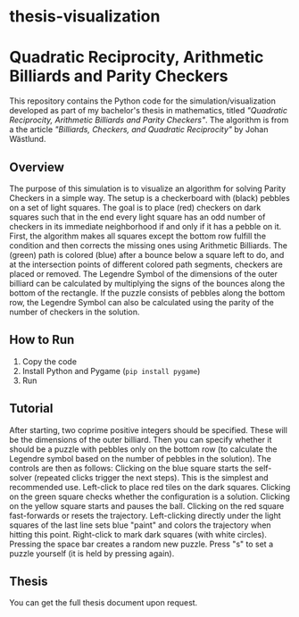 # thesis-visualization
# Quadratic Reciprocity, Arithmetic Billiards and Parity Checkers

This repository contains the Python code for the simulation/visualization developed as part of my bachelor's thesis in mathematics, titled *"Quadratic Reciprocity, Arithmetic Billiards and Parity Checkers"*. 
The algorithm is from a the article *"Billiards, Checkers, and Quadratic Reciprocity"* by Johan Wästlund.

## Overview

The purpose of this simulation is to visualize an algorithm for solving Parity Checkers in a simple way. The setup is a checkerboard with (black) pebbles on a set of light squares. 
The goal is to place (red) checkers on dark squares such that in the end every light square has an odd number of checkers in its immediate neighborhood if and only if it has a pebble on it.
First, the algorithm makes all squares except the bottom row fulfill the condition and then corrects the missing ones using Arithmetic Billiards.
The (green) path is colored (blue) after a bounce below a square left to do, and at the intersection points of different colored path segments, checkers are placed or removed.
The Legendre Symbol of the dimensions of the outer billiard can be calculated by multiplying the signs of the bounces along the bottom of the rectangle.
If the puzzle consists of pebbles along the bottom row, the Legendre Symbol can also be calculated using the parity of the number of checkers in the solution.

## How to Run

1. Copy the code
2. Install Python and Pygame (`pip install pygame`)
3. Run

## Tutorial

After starting, two coprime positive integers should be specified. These will be the dimensions of the outer billiard. 
Then you can specify whether it should be a puzzle with pebbles only on the bottom row (to calculate the Legendre symbol based on the number of pebbles in the solution).
The controls are then as follows:
Clicking on the blue square starts the self-solver (repeated clicks trigger the next steps). This is the simplest and
recommended use.
Left-click to place red tiles on the dark squares.
Clicking on the green square checks whether the configuration is a solution.
Clicking on the yellow square starts and pauses the ball.
Clicking on the red square fast-forwards or resets the trajectory.
Left-clicking directly under the light squares of the last line sets blue "paint" and colors the trajectory when hitting this point.
Right-click to mark dark squares (with white circles).
Pressing the space bar creates a random new puzzle.
Press "s" to set a puzzle yourself (it is held by pressing again).

## Thesis

You can get the full thesis document upon request.
